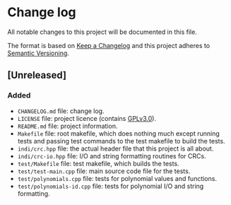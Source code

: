 # Change log
All notable changes to this project will be documented in this file.

The format is based on [Keep a Changelog](http://keepachangelog.com/) 
and this project adheres to [Semantic Versioning](http://semver.org/).

## [Unreleased]
### Added
- `CHANGELOG.md` file: change log.
- `LICENSE` file: project licence (contains
  [GPLv3.0](https://www.gnu.org/licenses/gpl.html)).
- `README.md` file: project information.
- `Makefile` file: root makefile, which does nothing much except running
  tests and passing test commands to the test makefile to build the
  tests.
- `indi/crc.hpp` file: the actual header file that this project is all
  about.
- `indi/crc-io.hpp` file: I/O and string formatting routines for CRCs.
- `test/Makefile` file: test makefile, which builds the tests.
- `test/test-main.cpp` file: main source code file for the tests.
- `test/polynomials.cpp` file: tests for polynomial values and
  functions.
- `test/polynomials-id.cpp` file: tests for polynomial I/O and string
  formatting.
